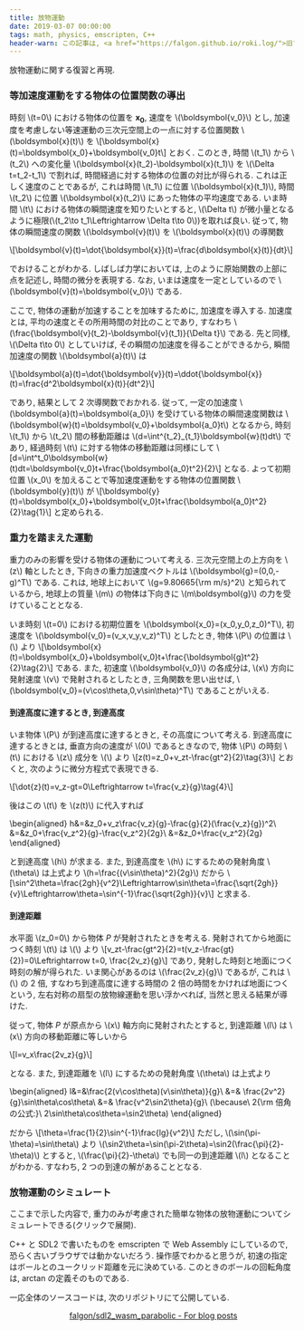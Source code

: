 ```yaml
---
title: 放物運動
date: 2019-03-07 00:00:00
tags: math, physics, emscripten, C++
header-warn: この記事は, <a href="https://falgon.github.io/roki.log/">旧ブログ</a>から移植された記事です. よって, その内容として, <a href="https://falgon.github.io/roki.log/">旧ブログ</a>に依存した文脈が含まれている可能性があります. 予めご了承下さい.
---
```


放物運動に関する復習と再現.

### 等加速度運動をする物体の位置関数の導出

時刻 \\(t=0\\) における物体の位置を $\boldsymbol{x_0}$, 速度を \\(\boldsymbol{v_0}\\)
とし, 加速度を考慮しない等速運動の三次元空間上の一点に対する位置関数 \\(\boldsymbol{x}(t)\\) を
\\[\boldsymbol{x}(t)=\boldsymbol{x_0}+\boldsymbol{v_0}t\\] とおく.
このとき, 時間 \\(t_1\\) から \\(t_2\\) への変化量 \\(\boldsymbol{x}(t_2)-\boldsymbol{x}(t_1)\\) を \\(\Delta t=t_2-t_1\\) で割れば,
時間経過に対する物体の位置の対比が得られる.
これは正しく速度のことであるが, これは時間 \\(t_1\\) に位置 \\(\boldsymbol{x}(t_1)\\), 時間 \\(t_2\\) に位置 \\(\boldsymbol{x}(t_2)\\)
にあった物体の平均速度である. 
いま時間 \\(t\\) における物体の瞬間速度を知りたいとすると, \\(\Delta t\\) が微小量となるように極限(\\(t_2\to t_1\Leftrightarrow \Delta t\to 0\\))を取れば良い.
従って, 物体の瞬間速度の関数 \\(\boldsymbol{v}(t)\\) を \\(\boldsymbol{x}(t)\\) の導関数 

\\[\boldsymbol{v}(t)=\dot{\boldsymbol{x}}(t)=\frac{d\boldsymbol{x}(t)}{dt}\\]

でおけることがわかる.
しばしば力学においては, 上のように原始関数の上部に点を記述し, 時間の微分を表現する.
なお, いまは速度を一定としているので \\(\boldsymbol{v}(t)=\boldsymbol{v_0}\\) である.

ここで, 物体の運動が加速することを加味するために, 加速度を導入する.
加速度とは, 平均の速度とその所用時間の対比のことであり, 
すなわち \\(\frac{\boldsymbol{v}(t_2)-\boldsymbol{v}(t_1)}{\Delta t}\\) である.
先と同様, \\(\Delta t\to 0\\) としていけば, その瞬間の加速度を得ることができるから, 
瞬間加速度の関数 \\(\boldsymbol{a}(t)\\) は

\\[\boldsymbol{a}(t)=\dot{\boldsymbol{v}}(t)=\ddot{\boldsymbol{x}}(t)=\frac{d^2\boldsymbol{x}(t)}{dt^2}\\] 

であり, 結果として 2 次導関数でおかれる.
従って, 一定の加速度 \\(\boldsymbol{a}(t)=\boldsymbol{a_0}\\) を受けている物体の瞬間速度関数は
\\(\boldsymbol{w}(t)=\boldsymbol{v_0}+\boldsymbol{a_0}t\\) となるから, 
時刻 \\(t_1\\) から \\(t_2\\) 間の移動距離は \\(d=\int^{t_2}_{t_1}\boldsymbol{w}(t)dt\\) 
であり, 経過時刻 \\(t\\) に対する物体の移動距離は同様にして 
\\[d=\int^t_0\boldsymbol{w}(t)dt=\boldsymbol{v_0}t+\frac{\boldsymbol{a_0}t^2}{2}\\]
となる. よって初期位置 \\(x_0\\) を加えることで等加速度運動をする物体の位置関数 \\(\boldsymbol{y}(t)\\) が
\\[\boldsymbol{y}(t)=\boldsymbol{x_0}+\boldsymbol{v_0}t+\frac{\boldsymbol{a_0}t^2}{2}\tag{1}\\] と定められる.

### 重力を踏まえた運動

重力のみの影響を受ける物体の運動について考える.
三次元空間上の上方向を \\(z\\) 軸としたとき, 下向きの重力加速度ベクトルは \\(\boldsymbol{g}=(0,0,-g)^T\\) である.
これは, 地球上において \\(g=9.80665{\rm m/s}^2\\) と知られているから, 地球上の質量 \\(m\\) の物体は下向きに \\(m\boldsymbol{g}\\)
の力を受けていることとなる.

いま時刻 \\(t=0\\) における初期位置を \\(\boldsymbol{x_0}=(x_0,y_0,z_0)^T\\),
初速度を \\(\boldsymbol{v_0}=(v_x,v_y,v_z)^T\\) としたとき, 物体 \\(P\\) の位置は \\(\\) より
\\[\boldsymbol{x}(t)=\boldsymbol{x_0}+\boldsymbol{v_0}t+\frac{\boldsymbol{g}t^2}{2}\tag{2}\\]
である. また, 初速度 \\(\boldsymbol{v_0}\\) の各成分は, \\(x\\) 方向に発射速度 \\(v\\) で発射されるとしたとき,
三角関数を思い出せば, \\(\boldsymbol{v_0}=(v\cos\theta,0,v\sin\theta)^T\\) であることがいえる.

#### 到達高度に達するとき, 到達高度

いま物体 \\(P\\) が到達高度に達するときと, その高度について考える.
到達高度に達するときとは, 垂直方向の速度が \\(0\\) であるときなので, 
物体 \\(P\\) の時刻 \\(t\\) における \\(z\\) 成分を \\(\\) より
\\[z(t)=z_0+v_zt-\frac{gt^2}{2}\tag{3}\\] とおくと,
次のように微分方程式で表現できる.

\\[\dot{z}(t)=v_z-gt=0\Leftrightarrow t=\frac{v_z}{g}\tag{4}\\]

後はこの \\(t\\) を \\(z(t)\\) に代入すれば

\begin{aligned}
h&=&z_0+v_z\frac{v_z}{g}-\frac{g}{2}(\frac{v_z}{g})^2\\
&=&z_0+\frac{v_z^2}{g}-\frac{v_z^2}{2g}\\
&=&z_0+\frac{v_z^2}{2g}
\end{aligned}

と到達高度 \\(h\\) が求まる.
また, 到達高度を \\(h\\) にするための発射角度 \\(\theta\\) は上式より \\(h=\frac{(v\sin\theta)^2}{2g}\\) だから
\\[\sin^2\theta=\frac{2gh}{v^2}\Leftrightarrow\sin\theta=\frac{\sqrt{2gh}}{v}\Leftrightarrow\theta=\sin^{-1}\frac{\sqrt{2gh}}{v}\\]
と求まる.

#### 到達距離

水平面 \\(z_0=0\\) から物体 $P$ が発射されたときを考える. 
発射されてから地面につく時刻 \\(t\\) は \\(\\) より 
\\[v_zt-\frac{gt^2}{2}=t(v_z-\frac{gt}{2})=0\Leftrightarrow t=0, \frac{2v_z}{g}\\]
であり, 発射した時刻と地面につく時刻の解が得られた.
いま関心があるのは \\(\frac{2v_z}{g}\\) であるが, これは \\(\\) の $2$ 倍, 
すなわち到達高度に達する時間の $2$ 倍の時間をかければ地面につくという,
左右対称の扇型の放物線運動を思い浮かべれば, 当然と思える結果が導けた.

従って, 物体 $P$ が原点から \\(x\\) 軸方向に発射されたとすると,
到達距離 \\(l\\) は \\(x\\) 方向の移動距離に等しいから

\\[l=v_x\frac{2v_z}{g}\\]

となる.
また, 到達距離を \\(l\\) にするための発射角度 \\(\theta\\) は上式より 

\begin{aligned}
l&=&\frac{2(v\cos\theta)(v\sin\theta)}{g}\\
&=& \frac{2v^2}{g}\sin\theta\cos\theta\\
&=& \frac{v^2\sin2\theta}{g}\ (\because\ 2{\rm 倍角の公式:}\ 2\sin\theta\cos\theta=\sin2\theta)
\end{aligned}

だから \\[\theta=\frac{1}{2}\sin^{-1}\frac{lg}{v^2}\\]
ただし, \\(\sin(\pi-\theta)=\sin\theta\\) より 
\\(\sin2\theta=\sin(\pi-2\theta)=\sin2(\frac{\pi}{2}-\theta)\\) とすると,
\\(\frac{\pi}{2}-\theta\\) でも同一の到達距離 \\(l\\) となることがわかる. すなわち, 2 つの到達の解があることとなる.

### 放物運動のシミュレート

ここまで示した内容で, 重力のみが考慮された簡単な物体の放物運動について<em onclick="obj=document.getElementById('openscsim').style; obj.display=(obj.display=='none')?'block':'none';"><a style="font-style: normal; cursor:pointer;">シミュレートできる(クリックで展開).</a></em>
<div id="openscsim" style="display:none;clear:both;width:100%;text-align:center;">
<canvas style="display: inline;" id="canvas" oncontextmenu="event.preventDefault()"></canvas>
</div>
<script type='text/javascript'>
var Module = {
    canvas: (function() { return document.getElementById('canvas'); })()
};
Module['locateFile'] = function(path, prefix) {
    return "/roki.log/images/2019/Mar/7/" + path;
}
</script>
<script src="../../../../../images/2019/Mar/7/parabsbc.js"></script>

C++ と SDL2 で書いたものを emscripten で Web Assembly にしているので, 恐らく古いブラウザでは動かないだろう.
操作感でわかると思うが, 初速の指定はボールとのユークリッド距離を元に決めている.
このときのボールの回転角度は, arctan の定義そのものである.

一応全体のソースコードは, 次のリポジトリにて公開している.

<p style="text-align: center;">
<i class="fab fa-github" style="font-size: large; margin-right: 5px;"></i>
<a href="https://github.com/falgon/sdl2_wasm_parabolic">falgon/sdl2_wasm_parabolic - For blog posts</a>
</p>


